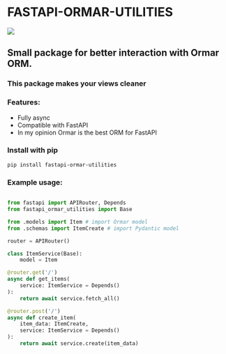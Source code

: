 # FASTAPI-ORMAR-UTILITIES
![](https://www.code-inspector.com/project/19657/score/svg)
## Small package for better interaction with Ormar ORM.

### This package makes your views cleaner

### Features:
* Fully async
* Compatible with FastAPI
* In my opinion Ormar is the best ORM for FastAPI

### Install with pip
```
pip install fastapi-ormar-utilities
```

### Example usage:
```python

from fastapi import APIRouter, Depends
from fastapi_ormar_utilities import Base

from .models import Item # import Ormar model
from .schemas import ItemCreate # import Pydantic model

router = APIRouter()

class ItemService(Base):
    model = Item

@router.get('/')
async def get_items(
    service: ItemService = Depends()
):
    return await service.fetch_all()

@router.post('/')
async def create_item(
    item_data: ItemCreate,
    service: ItemService = Depends()
):
    return await service.create(item_data)
```
